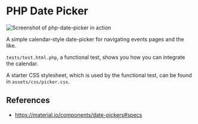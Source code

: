 # PHP Date Picker

![Screenshot of php-date-picker in action](https://github.com/danbettles/php-date-picker/blob/main/screenshot.png?raw=true)

A simple calendar-style date-picker for navigating events pages and the like.

`tests/test.html.php`, a functional test, shows you how you can integrate the calendar.

A starter CSS stylesheet, which is used by the functional test, can be found in `assets/css/picker.css`.

## References

- https://material.io/components/date-pickers#specs
